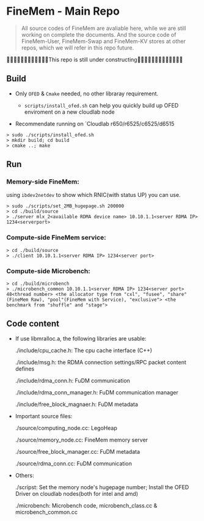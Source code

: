 # FineMem - Main Repo

> All source codes of FineMem are avaliable here, while we are still working on complete the documents. And the source code of FineMem-User, FineMem-Swap and FineMem-KV stores at other repos, which we will refer in this repo future.

🚧🚧🚧🚧🚧🚧🚧🚧🚧🚧🚧🚧This repo is still under constructing🚧🚧🚧🚧🚧🚧🚧🚧🚧🚧🚧🚧🚧

## Build 


* Only `OFED` & `Cmake` needed, no other libraray requirement.
    * `scripts/install_ofed.sh` can help you quickly build up OFED enviroment on a new cloudlab node

* Recommendate running on `Cloudlab r650/r6525/c6525/d6515

```shell
> sudo ./scripts/install_ofed.sh
> mkdir build; cd build
> cmake ..; make 
```

## Run

### Memory-side FineMem:

using `ibdev2netdev` to show which RNIC(with status UP) you can use.

```
> sudo ./scripts/set_2MB_hugepage.sh 200000
> cd ./build/source
> ./server mlx_2<available RDMA device name> 10.10.1.1<server RDMA IP> 1234<serverport>
```


### Compute-side FineMem service:

```
> cd ./build/source
> ./client 10.10.1.1<server RDMA IP> 1234<server port>
```

### Compute-side Microbench:

```
> cd ./build/microbench
> ./microbench_common 10.10.1.1<server RDMA IP> 1234<server port> 48<thread number> <the allocator type from "cxl", "fusee", "share"(FineMem Raw), "pool"(FineMem with Service), "exclusive"> <the benchmark from "shuffle" and "stage">
```

## Code content

* If use libmralloc.a, the following libraries are usable:

  ./include/cpu_cache.h: The cpu cache interface (C++)

  ./include/msg.h: the RDMA connection settings/RPC packet content defines
  
  ./include/rdma_conn.h: FuDM communication
  
  ./include/rdma_conn_manager.h: FuDM communication manager
  
  ./include/free_block_magnaer.h: FuDM metadata
  


* Important source files:
  
  ./source/computing_node.cc: LegoHeap
  
  ./source/memory_node.cc: FineMem memory server 

  ./source/free_block_manager.cc: FuDM metadata 

  ./source/rdma_conn.cc: FuDM communication


* Others:
  
  ./scripst: Set the memory node's hugepage number; Install the OFED Driver on cloudlab nodes(both for intel and amd)
  
  ./microbench: Microbench code, microbench_class.cc & microbench_common.cc


